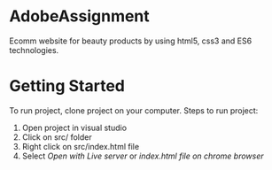 # AdobeAssignment
Ecomm website for beauty products by using html5, css3 and ES6 technologies. 


# Getting Started
To run project, clone project on your computer. 
Steps to run project: 
1. Open project in visual studio
2. Click on src/ folder
3. Right click on src/index.html file
4. Select *Open with Live server* or *index.html file on chrome browser*
